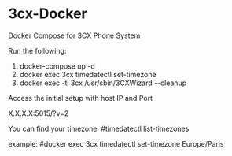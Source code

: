 # 3cx-Docker
Docker Compose for 3CX Phone System

Run the following:

1. docker-compose up -d
2. docker exec 3cx timedatectl set-timezone <timezone>
3. docker exec -ti 3cx /usr/sbin/3CXWizard --cleanup


Access the initial setup with host IP and Port

X.X.X.X:5015/?v=2



You can find your timezone:  #timedatectl list-timezones 

example: #docker exec 3cx timedatectl set-timezone Europe/Paris

  
  
